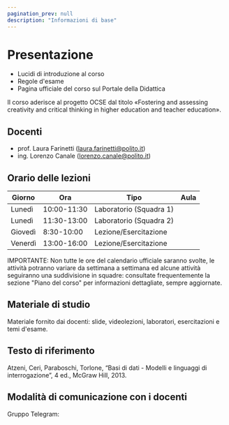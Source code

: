 ```yaml
---
pagination_prev: null
description: "Informazioni di base"
---
```


# Presentazione

-   Lucidi di introduzione al corso
-   Regole d'esame
-   Pagina ufficiale del corso sul Portale della Didattica

Il corso aderisce al progetto OCSE dal titolo «Fostering and assessing creativity and critical thinking in higher education and teacher education».

## Docenti

- prof. Laura Farinetti (laura.farinetti@polito.it)
- ing. Lorenzo Canale (lorenzo.canale@polito.it)

## Orario delle lezioni

| Giorno   |Ora |Tipo |Aula |
|----------|----|-----|------|
| Lunedì | 10:00-11:30 | Laboratorio (Squadra 1) |  |
| Lunedì | 11:30-13:00 | Laboratorio (Squadra 2) |  |
| Giovedì | 8:30-10:00 | Lezione/Esercitazione |  | 
| Venerdì | 13:00-16:00 | Lezione/Esercitazione |  |

IMPORTANTE: Non tutte le ore del calendario ufficiale saranno svolte, le attività potranno variare da settimana a settimana ed alcune attività seguiranno una suddivisione in squadre: consultate frequentemente la sezione "Piano del corso" per informazioni dettagliate, sempre aggiornate.

## Materiale di studio

Materiale fornito dai docenti: slide, videolezioni, laboratori, esercitazioni e temi d'esame.

## Testo di riferimento

Atzeni, Ceri, Paraboschi, Torlone, “Basi di dati - Modelli e linguaggi di interrogazione”, 4 ed., McGraw Hill, 2013.

## Modalità di comunicazione con i docenti

Gruppo Telegram: